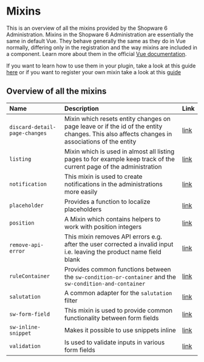 # Mixins

This is an overview of all the mixins provided by the Shopware 6 Administration. Mixins in the Shopware 6 Administration are essentially the same in default Vue. They behave generally the same as they do in Vue normally, differing only in the registration and the way mixins are included in a component. Learn more about them in the official [Vue documentation](https://vuejs.org/v2/guide/mixins.html).

If you want to learn how to use them in your plugin, take a look at this guide [here](../../../../guides/plugins/plugins/administration/using-mixins) or if you want to register your own mixin take a look at this [guide](../../../../guides/plugins/plugins/administration/add-mixins)

## Overview of all the mixins

| Name | Description | Link |
| :--- | :--- | :--- |
| `discard-detail-page-changes` | Mixin which resets entity changes on page leave or if the id of the entity changes. This also affects changes in associations of the entity | [link](https://github.com/shopware/platform/blob/v6.3.4.1/src/Administration/Resources/app/administration/src/app/mixin/discard-detail-page-changes.mixin.js) |
| `listing` | Mixin which is used in almost all listing pages to for example keep track of the current page of the administration | [link](https://github.com/shopware/platform/blob/v6.3.4.1/src/Administration/Resources/app/administration/src/app/mixin/listing.mixin.js) |
| `notification` | This mixin is used to create notifications in the administrations more easily | [link](https://github.com/shopware/platform/blob/v6.3.4.1/src/Administration/Resources/app/administration/src/app/mixin/notification.mixin.js) |
| `placeholder` | Provides a function to localize placeholders | [link](https://github.com/shopware/platform/blob/v6.3.4.1/src/Administration/Resources/app/administration/src/app/mixin/placeholder.mixin.js) |
| `position` | A Mixin which contains helpers to work with position integers | [link](https://github.com/shopware/platform/blob/v6.3.4.1/src/Administration/Resources/app/administration/src/app/mixin/position.mixin.js) |
| `remove-api-error` | This mixin removes API errors e.g. after the user corrected a invalid input i.e. leaving the product name field blank | [link](https://github.com/shopware/platform/blob/v6.3.4.1/src/Administration/Resources/app/administration/src/app/mixin/remove-api-error.mixin.js) |
| `ruleContainer` | Provides common functions between the `sw-condition-or-container` and the `sw-condition-and-container` | [link](https://github.com/shopware/platform/blob/v6.3.4.1/src/Administration/Resources/app/administration/src/app/mixin/rule-container.mixin.js) |
| `salutation` | A common adapter for the `salutation` filter | [link](https://github.com/shopware/platform/blob/v6.3.4.1/src/Administration/Resources/app/administration/src/app/mixin/salutation.mixin.js) |
| `sw-form-field` | This mixin is used to provide common functionality between form fields | [link](https://github.com/shopware/platform/blob/v6.3.4.1/src/Administration/Resources/app/administration/src/app/mixin/form-field.mixin.js) |
| `sw-inline-snippet` | Makes it possible to use snippets inline | [link](https://github.com/shopware/platform/blob/v6.3.4.1/src/Administration/Resources/app/administration/src/app/mixin/sw-inline-snippet.mixin.js) |
| `validation` | Is used to validate inputs in various form fields | [link](https://github.com/shopware/platform/blob/v6.3.4.1/src/Administration/Resources/app/administration/src/app/mixin/validation.mixin.js) |
